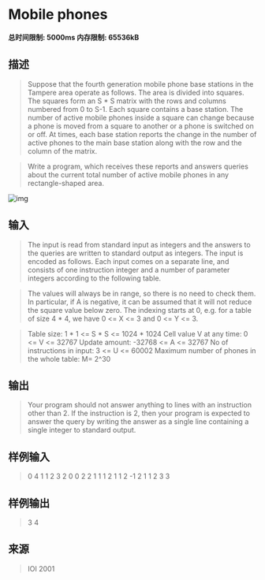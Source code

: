 # Mobile phones

**总时间限制: 5000ms 内存限制: 65536kB**

## 描述
>Suppose that the fourth generation mobile phone base stations in the Tampere area operate as follows. The area is divided into squares. The squares form an S * S matrix with the rows and columns numbered from 0 to S-1. Each square contains a base station. The number of active mobile phones inside a square can change because a phone is moved from a square to another or a phone is switched on or off. At times, each base station reports the change in the number of active phones to the main base station along with the row and the column of the matrix.

>Write a program, which receives these reports and answers queries about the current total number of active mobile phones in any rectangle-shaped area.

![img](http://media.openjudge.cn/images/g197/1195_1.jpg)
## 输入
>The input is read from standard input as integers and the answers to the queries are written to standard output as integers. The input is encoded as follows. Each input comes on a separate line, and consists of one instruction integer and a number of parameter integers according to the following table.


>The values will always be in range, so there is no need to check them. In particular, if A is negative, it can be assumed that it will not reduce the square value below zero. The indexing starts at 0, e.g. for a table of size 4 * 4, we have 0 <= X <= 3 and 0 <= Y <= 3.

>Table size: 1 * 1 <= S * S <= 1024 * 1024
>Cell value V at any time: 0 <= V <= 32767
>Update amount: -32768 <= A <= 32767
>No of instructions in input: 3 <= U <= 60002
>Maximum number of phones in the whole table: M= 2^30
## 输出
>Your program should not answer anything to lines with an instruction other than 2. If the instruction is 2, then your program is expected to answer the query by writing the answer as a single line containing a single integer to standard output.
## 样例输入
>0 4
>1 1 2 3
>2 0 0 2 2 
>1 1 1 2
>1 1 2 -1
>2 1 1 2 3 
>3
## 样例输出
>3
>4
## 来源
>IOI 2001